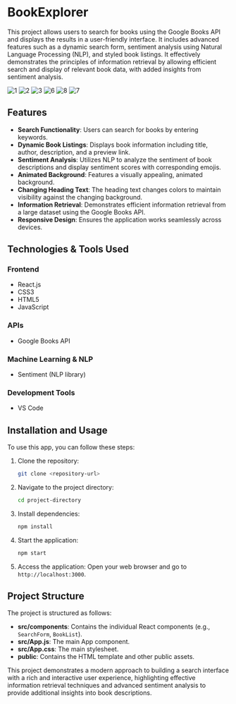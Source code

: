 # BookExplorer

This project allows users to search for books using the Google Books API and displays the results in a user-friendly interface. It includes advanced features such as a dynamic search form, sentiment analysis using Natural Language Processing (NLP), and styled book listings. It effectively demonstrates the principles of information retrieval by allowing efficient search and display of relevant book data, with added insights from sentiment analysis.

![1](https://github.com/user-attachments/assets/86dc0c34-289d-4efd-a64d-e43235579564)
![2](https://github.com/user-attachments/assets/14308f8a-1874-4a8c-94b7-5f1c571e96cc)
![3](https://github.com/user-attachments/assets/ea892818-d26e-4d8d-abc7-cd575804198f)
![6](https://github.com/user-attachments/assets/bab1d998-1059-41c7-91fa-c706716d75e2)
![8](https://github.com/user-attachments/assets/8c93be14-391d-4d2d-8ff7-242acadb6c9c)
![7](https://github.com/user-attachments/assets/353c0933-94a1-4caa-be6f-e6c2377d54de)

## Features

- **Search Functionality**: Users can search for books by entering keywords.
- **Dynamic Book Listings**: Displays book information including title, author, description, and a preview link.
- **Sentiment Analysis**: Utilizes NLP to analyze the sentiment of book descriptions and display sentiment scores with corresponding emojis.
- **Animated Background**: Features a visually appealing, animated background.
- **Changing Heading Text**: The heading text changes colors to maintain visibility against the changing background.
- **Information Retrieval**: Demonstrates efficient information retrieval from a large dataset using the Google Books API.
- **Responsive Design**: Ensures the application works seamlessly across devices.

## Technologies & Tools Used

### Frontend
- React.js
- CSS3
- HTML5
- JavaScript

### APIs
- Google Books API

### Machine Learning & NLP
- Sentiment (NLP library)

### Development Tools
- VS Code

## Installation and Usage

To use this app, you can follow these steps:

1. Clone the repository:
    ```sh
    git clone <repository-url>
    ```

2. Navigate to the project directory:
    ```sh
    cd project-directory
    ```

3. Install dependencies:
    ```sh
    npm install
    ```

4. Start the application:
    ```sh
    npm start
    ```

5. Access the application: Open your web browser and go to `http://localhost:3000`.

## Project Structure

The project is structured as follows:

- **src/components**: Contains the individual React components (e.g., `SearchForm`, `BookList`).
- **src/App.js**: The main App component.
- **src/App.css**: The main stylesheet.
- **public**: Contains the HTML template and other public assets.

This project demonstrates a modern approach to building a search interface with a rich and interactive user experience, highlighting effective information retrieval techniques and advanced sentiment analysis to provide additional insights into book descriptions.
